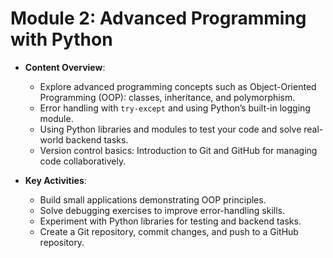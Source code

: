 # Module 2: Advanced Programming with Python

- **Content Overview**:
  - Explore advanced programming concepts such as Object-Oriented Programming (OOP): classes, inheritance, and polymorphism.
  - Error handling with `try-except` and using Python’s built-in logging module.
  - Using Python libraries and modules to test your code and solve real-world backend tasks.
  - Version control basics: Introduction to Git and GitHub for managing code collaboratively.

- **Key Activities**:  
  - Build small applications demonstrating OOP principles.
  - Solve debugging exercises to improve error-handling skills.
  - Experiment with Python libraries for testing and backend tasks.
  - Create a Git repository, commit changes, and push to a GitHub repository.